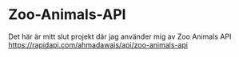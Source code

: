 # Zoo-Animals-API
Det här är mitt slut projekt där jag använder mig av Zoo Animals API https://rapidapi.com/ahmadawais/api/zoo-animals-api
